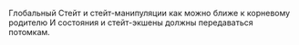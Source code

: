 Глобальный Стейт и стейт-манипуляции как можно ближе к корневому родителю
И состояния и стейт-экшены должны передаваться потомкам.
